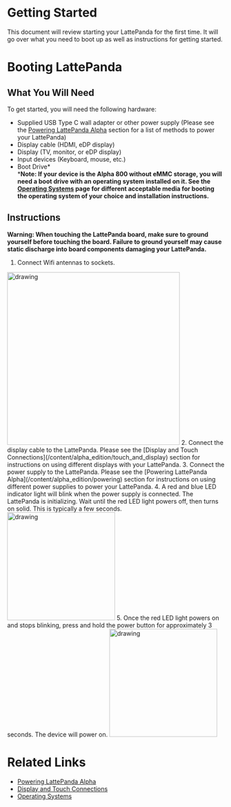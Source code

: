 # Getting Started

This document will review starting your LattePanda for the first time. It will go over what you need to boot up as well as instructions for getting started.

# Booting LattePanda

## What You Will Need
To get started, you will need the following hardware:
* Supplied USB Type C wall adapter or other power supply (Please see the [Powering LattePanda Alpha](/content/alpha_edition/powering) section for a list of methods to power your LattePanda)
* Display cable (HDMI, eDP display)
* Display (TV, monitor, or eDP display)
* Input devices (Keyboard, mouse, etc.)
* Boot Drive*\
  ***Note: If your device is the Alpha 800 without eMMC storage, you will need a boot drive with an operating system installed on it. See the [Operating Systems](/content/alpha_edition/os) page for different acceptable media for booting the operating system of your choice and installation instructions.**

## Instructions

**Warning: When touching the LattePanda board, make sure to ground yourself before touching the board. Failure to ground yourself may cause static discharge into board components damaging your LattePanda.**

1. Connect Wifi antennas to sockets.
  <img src="https://github.com/chrislattepanda/Docs/blob/master/assets/images/Connect_Wifi_Antenna_Alpha.gif" alt="drawing" width="400"/>
2. Connect the display cable to the LattePanda. Please see the [Display and Touch Connections](/content/alpha_edition/touch_and_display) section for instructions on using different displays with your LattePanda.
3. Connect the power supply to the LattePanda. Please see the [Powering LattePanda Alpha](/content/alpha_edition/powering) section for instructions on using different power supplies to power your LattePanda.
4. A red and blue LED indicator light will blink when the power supply is connected. The LattePanda is initializing. Wait until the red LED light powers off, then turns on solid. This is typically a few seconds.
  <img src="https://github.com/chrislattepanda/Docs/tree/master/assets/images/Power_On_LED_Alpha.gif" alt="drawing" width="250"/>
5. Once the red LED light powers on and stops blinking, press and hold the power button for approximately 3 seconds. The device will power on.
  <img src="https://github.com/chrislattepanda/Docs/tree/master/assets/images/Power_On_Press_Button_Alpha.gif" alt="drawing" width="250"/>

# Related Links
* [Powering LattePanda Alpha](/content/alpha_edition/powering)
* [Display and Touch Connections](/content/alpha_edition/touch_and_display)
* [Operating Systems](/content/alpha_edition/os)
